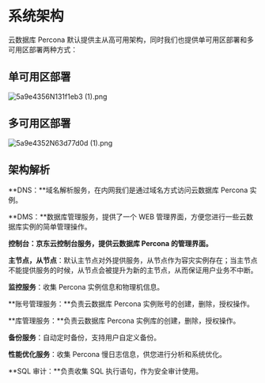 # 系统架构

云数据库 Percona 默认提供主从高可用架构，同时我们也提供单可用区部署和多可用区部署两种方式：

## 单可用区部署

![5a9e4356N131f1eb3 (1).png](https://img1.jcloudcs.com/cms/a8b79d24-7f2b-44a5-85ff-178fd000c71320180319132608.png)

## 多可用区部署

![5a9e4352N63d77d0d (1).png](https://img1.jcloudcs.com/cms/26880449-0a8f-4d26-a0ab-0fc8da77828420180319132619.png)

## 架构解析

**DNS：**域名解析服务，在内网我们是通过域名方式访问云数据库 Percona 实例。

**DMS：**数据库管理服务，提供了一个 WEB 管理界面，方便您进行一些云数据库实例的简单管理操作。

**控制台：**京东云控制台服务，提供云数据库 Percona 的管理界面**。**

**主节点，从节点**：默认主节点对外提供服务，从节点作为容灾实例存在；当主节点不能提供服务的时候，从节点会被提升为新的主节点，从而保证用户业务不中断。

**监控服务**：收集 Percona 实例信息和物理机信息。

**账号管理服务：**负责云数据库 Percona 实例账号的创建，删除，授权操作。

**库管理服务：**负责云数据库 Percona 实例库的创建，删除，授权操作。

**备份服务**：自动定时备份，支持用户自定义备份。

**性能优化服务**：收集 Percona 慢日志信息，供您进行分析和系统优化。

**SQL 审计：**负责收集 SQL 执行语句，作为安全审计使用。